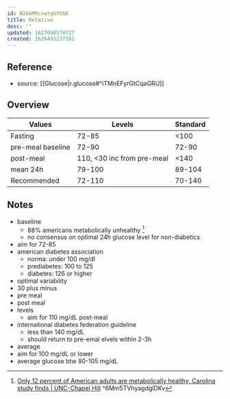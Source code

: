 ```yaml
---
id: N266MRcnwtqGYhSK
title: Relative 
desc: ''
updated: 1627090570727
created: 1626495237381
---
```



## Reference
- source: [[Glucose|r.glucose#^iTMnEFyrGtCqaGRU]]


## Overview
| Values            | Levels                     | Standard |
| ----------------- | -------------------------- | -------- |
| Fasting           | 72-85                      | <100     |
| pre-meal baseline | 72-90                      | 72-90    |
| post-meal         | 110, <30 inc from pre-meal | <140     |
| mean 24h          | 79-100                     | 89-104   |
| Recommended       | 72-110                     | 70-140   |


## Notes
- baseline
	- 88% americans metabolically unhealthy  [^carolina]
	- no consensus on optimal 24h glucose level for non-diabetics
- aim for 72-85 
- american diabetes association 	
	- norma: under 100 mg/dl
	- prediabetes: 100 to 125
	- diabetes: 126 or higher
- optimal variability
- 30 plus minus
- pre meal
- post meal 
- levels
	- aim for 110 mg/dL post-meal
- international diabetes federation guideline
	- less than 140 mg/dL
	- should return to pre-emal elvels within 2-3h
- average
- aim for 100 mg/dL or lower
- average glucose btw 80-105 mg/dL

[^carolina]: [Only 12 percent of American adults are metabolically healthy, Carolina study finds | UNC-Chapel Hill](https://www.unc.edu/posts/2018/11/28/only-12-percent-of-american-adults-are-metabolically-healthy-carolina-study-finds/) ^6Mm5TVhyagdglDKv